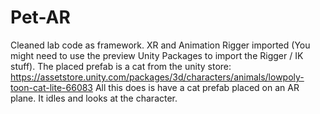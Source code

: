 # Pet-AR
Cleaned lab code as framework. XR and Animation Rigger imported 
(You might need to use the preview Unity Packages to import the Rigger / IK stuff).
The placed prefab is a cat from the unity store:
https://assetstore.unity.com/packages/3d/characters/animals/lowpoly-toon-cat-lite-66083
All this does is have a cat prefab placed on an AR plane. It idles and looks at the character.
